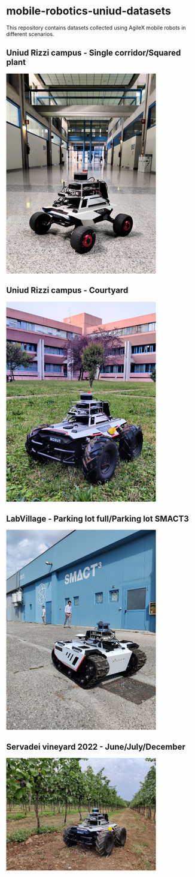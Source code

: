 # mobile-robotics-uniud-datasets
This repository contains datasets collected using AgileX mobile robots in different scenarios. 

## Uniud Rizzi campus - Single corridor/Squared plant
<img src="img/single_corridor.jpg" width="400" />

## Uniud Rizzi campus - Courtyard 
<img src="img/courtyard.jpg" width="400" />

## LabVillage - Parking lot full/Parking lot SMACT3
<img src="img/labvillage.jpg" width="400" />

## Servadei vineyard 2022 - June/July/December
<img src="img/servadei2022.jpg" width="400" />


